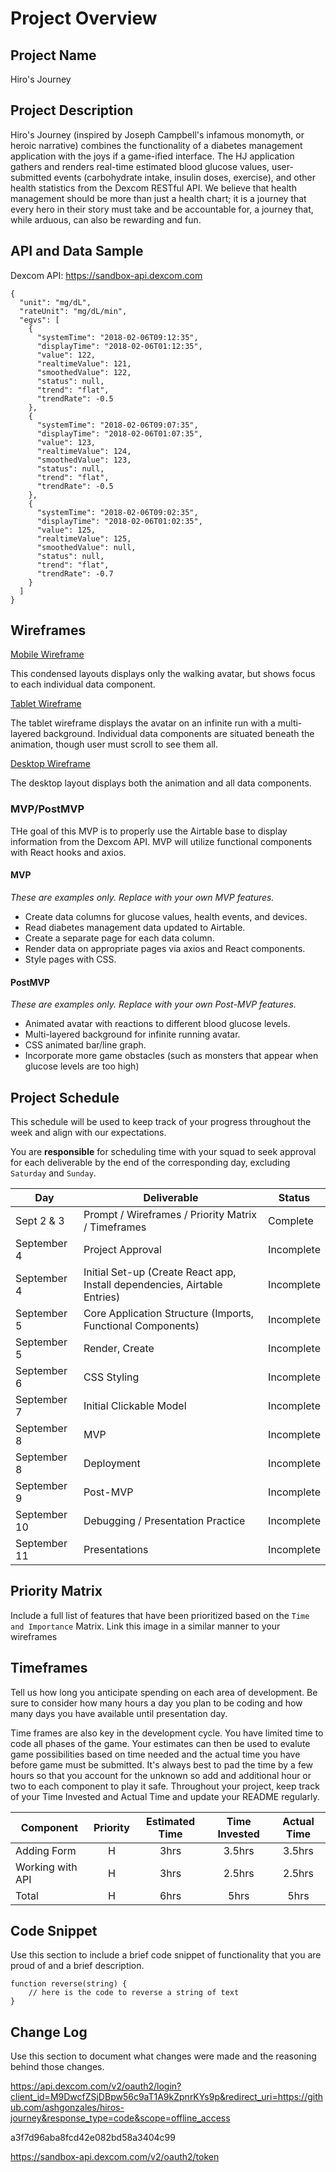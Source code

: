 # Project Overview

## Project Name

Hiro's Journey

## Project Description

Hiro's Journey (inspired by Joseph Campbell's infamous monomyth, or heroic narrative) combines the functionality of a diabetes management application with the joys if a game-ified interface. The HJ application gathers and renders real-time estimated blood glucose values, user-submitted events (carbohydrate intake, insulin doses, exercise), and other health statistics from the Dexcom RESTful API. We believe that health management should be more than just a health chart; it is a journey that every hero in their story must take and be accountable for, a journey that, while arduous, can also be rewarding and fun.

## API and Data Sample

Dexcom API: https://sandbox-api.dexcom.com

```
{
  "unit": "mg/dL",
  "rateUnit": "mg/dL/min",
  "egvs": [
    {
      "systemTime": "2018-02-06T09:12:35",
      "displayTime": "2018-02-06T01:12:35",
      "value": 122,
      "realtimeValue": 121,
      "smoothedValue": 122,
      "status": null,
      "trend": "flat",
      "trendRate": -0.5
    },
    {
      "systemTime": "2018-02-06T09:07:35",
      "displayTime": "2018-02-06T01:07:35",
      "value": 123,
      "realtimeValue": 124,
      "smoothedValue": 123,
      "status": null,
      "trend": "flat",
      "trendRate": -0.5
    },
    {
      "systemTime": "2018-02-06T09:02:35",
      "displayTime": "2018-02-06T01:02:35",
      "value": 125,
      "realtimeValue": 125,
      "smoothedValue": null,
      "status": null,
      "trend": "flat",
      "trendRate": -0.7
    }
  ]
}
```

## Wireframes

[Mobile Wireframe](https://res.cloudinary.com/ashgon/image/upload/v1599214524/mobile_hfe0ck.png)

This condensed layouts displays only the walking avatar, but shows focus to each individual data component.

[Tablet Wireframe](https://res.cloudinary.com/ashgon/image/upload/v1599214524/ipad_xez4ci.png)

The tablet wireframe displays the avatar on an infinite run with a multi-layered background. Individual data components are situated beneath the animation, though user must scroll to see them all.

[Desktop Wireframe](https://res.cloudinary.com/ashgon/image/upload/v1599214524/desktop_fatnvk.png)

The desktop layout displays both the animation and all data components.

### MVP/PostMVP

THe goal of this MVP is to properly use the Airtable base to display information from the Dexcom API. MVP will utilize functional components with React hooks and axios. 

#### MVP 
*These are examples only. Replace with your own MVP features.*

- Create data columns for glucose values, health events, and devices.
- Read diabetes management data updated to Airtable.
- Create a separate page for each data column.
- Render data on appropriate pages via axios and React components.
- Style pages with CSS. 

#### PostMVP  
*These are examples only. Replace with your own Post-MVP features.*

- Animated avatar with reactions to different blood glucose levels.
- Multi-layered background for infinite running avatar. 
- CSS animated bar/line graph.
- Incorporate more game obstacles (such as monsters that appear when glucose levels are too high)

## Project Schedule

This schedule will be used to keep track of your progress throughout the week and align with our expectations.  

You are **responsible** for scheduling time with your squad to seek approval for each deliverable by the end of the corresponding day, excluding `Saturday` and `Sunday`.

|  Day | Deliverable | Status
|---|---| ---|
|Sept 2 & 3| Prompt / Wireframes / Priority Matrix / Timeframes | Complete
|September 4| Project Approval | Incomplete
|September 4| Initial Set-up (Create React app, Install dependencies, Airtable Entries) | Incomplete
|September 5| Core Application Structure (Imports, Functional Components) | Incomplete
|September 5| Render, Create | Incomplete
|September 6| CSS Styling | Incomplete
|September 7| Initial Clickable Model | Incomplete
|September 8| MVP | Incomplete
|September 8| Deployment | Incomplete
|September 9| Post-MVP | Incomplete
|September 10| Debugging / Presentation Practice | Incomplete
|September 11| Presentations | Incomplete

## Priority Matrix

Include a full list of features that have been prioritized based on the `Time and Importance` Matrix.  Link this image in a similar manner to your wireframes

## Timeframes

Tell us how long you anticipate spending on each area of development. Be sure to consider how many hours a day you plan to be coding and how many days you have available until presentation day.

Time frames are also key in the development cycle.  You have limited time to code all phases of the game.  Your estimates can then be used to evalute game possibilities based on time needed and the actual time you have before game must be submitted. It's always best to pad the time by a few hours so that you account for the unknown so add and additional hour or two to each component to play it safe. Throughout your project, keep track of your Time Invested and Actual Time and update your README regularly.

| Component | Priority | Estimated Time | Time Invested | Actual Time |
| --- | :---: |  :---: | :---: | :---: |
| Adding Form | H | 3hrs| 3.5hrs | 3.5hrs |
| Working with API | H | 3hrs| 2.5hrs | 2.5hrs |
| Total | H | 6hrs| 5hrs | 5hrs |

## Code Snippet

Use this section to include a brief code snippet of functionality that you are proud of and a brief description.  

```
function reverse(string) {
	// here is the code to reverse a string of text
}
```

## Change Log
 Use this section to document what changes were made and the reasoning behind those changes. 

https://api.dexcom.com/v2/oauth2/login?client_id=M9DwcfZSjDBpw56c9aT1A9kZpnrKYs9p&redirect_uri=https://github.com/ashgonzales/hiros-journey&response_type=code&scope=offline_access

 a3f7d96aba8fcd42e082bd58a3404c99

 https://sandbox-api.dexcom.com/v2/oauth2/token